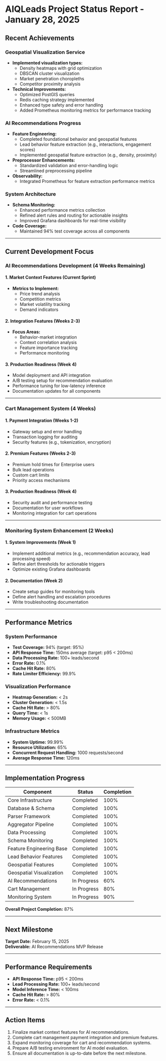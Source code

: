 # AIQLeads Project Status Report - January 28, 2025

## Recent Achievements

### Geospatial Visualization Service
- **Implemented visualization types:**
  - Density heatmaps with grid optimization
  - DBSCAN cluster visualization
  - Market penetration choropleths
  - Competitor proximity analysis
- **Technical Improvements:**
  - Optimized PostGIS queries
  - Redis caching strategy implemented
  - Enhanced type safety and error handling
  - Added Prometheus monitoring metrics for performance tracking

### AI Recommendations Progress
- **Feature Engineering:**
  - Completed foundational behavior and geospatial features
  - Lead behavior feature extraction (e.g., interactions, engagement scores)
  - Implemented geospatial feature extraction (e.g., density, proximity)
- **Preprocessor Enhancements:**
  - Standardized validation and error-handling logic
  - Streamlined preprocessing pipeline
- **Observability:**
  - Integrated Prometheus for feature extraction performance metrics

### System Architecture
- **Schema Monitoring:**
  - Enhanced performance metrics collection
  - Refined alert rules and routing for actionable insights
  - Improved Grafana dashboards for real-time visibility
- **Code Coverage:**
  - Maintained 94% test coverage across all components

---

## Current Development Focus

### AI Recommendations Development (4 Weeks Remaining)
#### 1. **Market Context Features (Current Sprint)**
   - **Metrics to Implement:**
     - Price trend analysis
     - Competition metrics
     - Market volatility tracking
     - Demand indicators
#### 2. **Integration Features (Weeks 2-3)**
   - **Focus Areas:**
     - Behavior-market integration
     - Context correlation analysis
     - Feature importance tracking
     - Performance monitoring
#### 3. **Production Readiness (Week 4)**
   - Model deployment and API integration
   - A/B testing setup for recommendation evaluation
   - Performance tuning for low-latency inference
   - Documentation updates for all components

---

### Cart Management System (4 Weeks)
#### 1. **Payment Integration (Weeks 1-2)**
   - Gateway setup and error handling
   - Transaction logging for auditing
   - Security features (e.g., tokenization, encryption)
#### 2. **Premium Features (Weeks 2-3)**
   - Premium hold times for Enterprise users
   - Bulk lead operations
   - Custom cart limits
   - Priority access mechanisms
#### 3. **Production Readiness (Week 4)**
   - Security audit and performance testing
   - Documentation for user workflows
   - Monitoring integration for cart operations

---

### Monitoring System Enhancement (2 Weeks)
#### 1. **System Improvements (Week 1)**
   - Implement additional metrics (e.g., recommendation accuracy, lead processing speed)
   - Refine alert thresholds for actionable triggers
   - Optimize existing Grafana dashboards
#### 2. **Documentation (Week 2)**
   - Create setup guides for monitoring tools
   - Define alert handling and escalation procedures
   - Write troubleshooting documentation

---

## Performance Metrics

### System Performance
- **Test Coverage:** 94% (target: 95%)
- **API Response Time:** 150ms average (target: p95 < 200ms)
- **Data Processing Rate:** 100+ leads/second
- **Error Rate:** 0.1%
- **Cache Hit Rate:** 80%
- **Rate Limiter Efficiency:** 99.9%

### Visualization Performance
- **Heatmap Generation:** < 2s
- **Cluster Generation:** < 1.5s
- **Cache Hit Rate:** > 80%
- **Query Time:** < 1s
- **Memory Usage:** < 500MB

### Infrastructure Metrics
- **System Uptime:** 99.99%
- **Resource Utilization:** 65%
- **Concurrent Request Handling:** 1000 requests/second
- **Average Response Time:** 120ms

---

## Implementation Progress

| **Component**               | **Status**       | **Completion** |
|-----------------------------|------------------|----------------|
| Core Infrastructure         | Completed        | 100%           |
| Database & Schema           | Completed        | 100%           |
| Parser Framework            | Completed        | 100%           |
| Aggregator Pipeline         | Completed        | 100%           |
| Data Processing             | Completed        | 100%           |
| Schema Monitoring           | Completed        | 100%           |
| Feature Engineering Base    | Completed        | 100%           |
| Lead Behavior Features      | Completed        | 100%           |
| Geospatial Features         | Completed        | 100%           |
| Geospatial Visualization    | Completed        | 100%           |
| AI Recommendations          | In Progress      | 60%            |
| Cart Management             | In Progress      | 80%            |
| Monitoring System           | In Progress      | 90%            |

**Overall Project Completion:** 87%

---

## Next Milestone
**Target Date:** February 15, 2025  
**Deliverable:** AI Recommendations MVP Release  

---

## Performance Requirements
- **API Response Time:** p95 < 200ms
- **Lead Processing Rate:** 100+ leads/second
- **Model Inference Time:** < 100ms
- **Cache Hit Rate:** > 80%
- **Error Rate:** < 0.1%

---

## Action Items
1. Finalize market context features for AI recommendations.
2. Complete cart management payment integration and premium features.
3. Expand monitoring coverage for cart and recommendation systems.
4. Prepare A/B testing environment for AI model evaluation.
5. Ensure all documentation is up-to-date before the next milestone.
